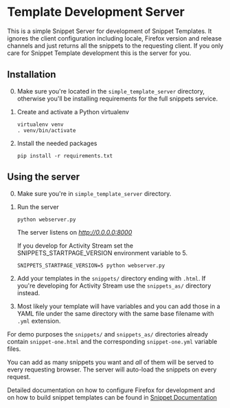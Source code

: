 Template Development Server
===================================

This is a simple Snippet Server for development of Snippet Templates. It ignores
the client configuration including locale, Firefox version and release channels
and just returns all the snippets to the requesting client. If you only care for
Snippet Template development this is the server for you.

Installation
------------
0. Make sure you're located in the `simple_template_server` directory, otherwise
   you'll be installing requirements for the full snippets service.

1. Create and activate a Python virtualenv

    ``` shell
    virtualenv venv
    . venv/bin/activate
    ```

2. Install the needed packages

    ``` shell
    pip install -r requirements.txt
    ```

Using the server
-------------------

0. Make sure you're in `simple_template_server` directory.

1. Run the server

    ``` shell
    python webserver.py
    ```

   The server listens on *http://0.0.0.0:8000*

   If you develop for Activity Stream set the SNIPPETS_STARTPAGE_VERSION
   environment variable to 5.

   ```shell
   SNIPPETS_STARTPAGE_VERSION=5 python webserver.py
   ```

2. Add your templates in the `snippets/` directory ending with `.html`. If
   you're developing for Activity Stream use the `snippets_as/` directory
   instead.

3. Most likely your template will have variables and you can add those in a YAML
   file under the same directory with the same base filename with `.yml`
   extension.

For demo purposes the `snippets/` and `snippets_as/` directories already contain
 `snippet-one.html` and the corresponding `snippet-one.yml` variable files.

You can add as many snippets you want and *all* of them will be served to every
requesting browser. The server will auto-load the snippets on every request.

Detailed documentation on how to configure Firefox for development and on how to
build snippet templates can be found in
[Snippet Documentation](http://abouthome-snippets-service.readthedocs.org/en/latest/developing.html)

